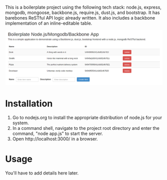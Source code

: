 This is a boilerplate project using the following tech stack: node.js, express, mongodb, mongoose, backbone.js, require.js, dust.js, and bootstrap. It has barebones ReSTful API logic already written. It also includes a backbone implementation of an inline-editable table.

![There should be a picture here. Maybe it's no longer present in the repo?](RepoPic1.png?raw=true)


Installation
============

1. Go to nodejs.org to install the appropriate distribution of node.js for your system.
2. In a command shell, navigate to the project root directory and enter the command, "node app.js" to start the server.
3. Open http://localhost:3000/ in a browser.


Usage
=====

You'll have to add details here later.
